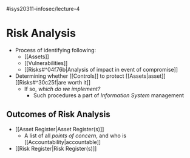 #isys20311-infosec/lecture-4 
# Risk Analysis

- Process of identifying following:
	- [[Assets]]
	- [[Vulnerabilities]]
	- [[Risks#^04f76b|Analysis of impact in event of compromise]]
- Determining whether [[Controls]] to protect [[Assets|asset]] [[Risks#^30c25f|are worth it]]
	- If so, *which do we implement?*
		- Such procedures a part of *Information System* management

## Outcomes of Risk Analysis
- [[Asset Register|Asset Register(s)]]
	- A list of all *points of concern*, and who is [[Accountability|accountable]]
- [[Risk Register|Risk Register(s)]] 
